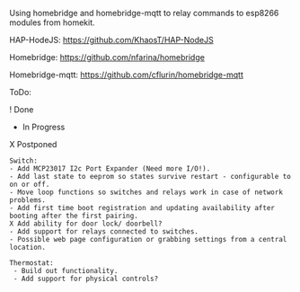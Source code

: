 Using homebridge and homebridge-mqtt to relay commands to esp8266 modules from homekit.

HAP-HodeJS: https://github.com/KhaosT/HAP-NodeJS

Homebridge: https://github.com/nfarina/homebridge

Homebridge-mqtt: https://github.com/cflurin/homebridge-mqtt

ToDo:

! Done

- In Progress

X Postponed

	Switch:
	- Add MCP23017 I2c Port Expander (Need more I/O!).
	- Add last state to eeprom so states survive restart - configurable to on or off.
	- Move loop functions so switches and relays work in case of network problems.
	- Add first time boot registration and updating availability after booting after the first pairing.
	X Add ability for door lock/ doorbell?
	- Add support for relays connected to switches.
	- Possible web page configuration or grabbing settings from a central location.
	
	Thermostat:
	 - Build out functionality.
	 - Add support for physical controls?